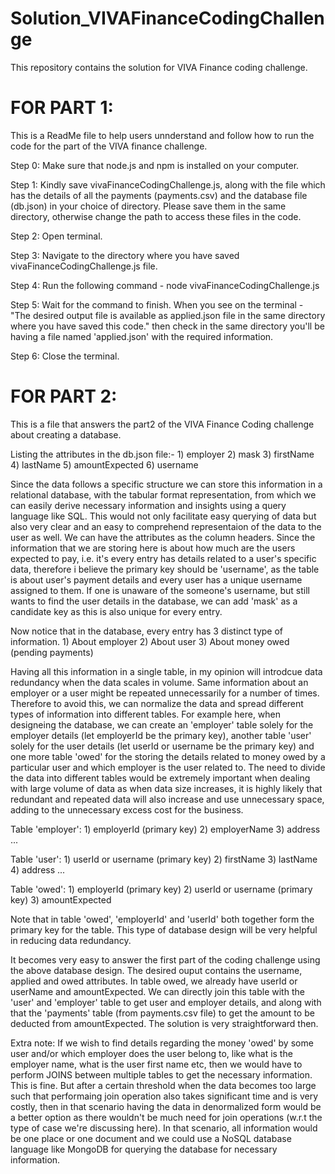 # Solution_VIVAFinanceCodingChallenge
This repository contains the solution for VIVA Finance coding challenge.


# FOR PART 1:

This is a ReadMe file to help users unnderstand and follow how to run the code for the part of the VIVA finance challenge.

Step 0: Make sure that node.js and npm is installed on your computer.

Step 1: Kindly save vivaFinanceCodingChallenge.js, along with the file which has the details of 
    all the payments (payments.csv) and the database file (db.json) in your choice of directory. 
    Please save them in the same directory, otherwise change the path to access these files in the code.

Step 2: Open terminal.

Step 3: Navigate to the directory where you have saved vivaFinanceCodingChallenge.js file.

Step 4: Run the following command
    - node vivaFinanceCodingChallenge.js

Step 5: Wait for the command to finish. When you see on the terminal 
    - "The desired output file is available as applied.json file in the same directory where you have saved this code."
    then check in the same directory you'll be having a file named 'applied.json' with the required information.

Step 6: Close the terminal.






# FOR PART 2:

This is a file that answers the part2 of the VIVA Finance Coding challenge about creating a database.

Listing the attributes in the db.json file:-
    1) employer
    2) mask
    3) firstName
    4) lastName
    5) amountExpected
    6) username

Since the data follows a specific structure we can store this information
in a relational database, with the tabular format representation, from 
which we can easily derive necessary information and insights using a query
language like SQL. This would not only facilitate easy querying of data but 
also very clear and an easy to comprehend representaion of the data to the 
user as well. We can have the attributes as the column headers. Since the 
information that we are storing here is about how much are the users expected
to pay, i.e. it's every entry has details related to a user's specific data,
therefore i believe the primary key should be 'username', as the table is about
user's payment details and every user has a unique username assigned to them.
If one is unaware of the someone's username, but still wants to find the user 
details in the database, we can add 'mask' as a candidate key as this is also 
unique for every entry.

Now notice that in the database, every entry has 3 distinct type of information.
    1) About employer
    2) About user
    3) About money owed (pending payments)

Having all this information in a single table, in my opinion will introdcue data 
redundancy when the data scales in volume. Same information about an employer or 
a user might be repeated unnecessarily for a number of times. Therefore to avoid 
this, we can normalize the data and spread different types of information into 
different tables. For example here, when designeing the database, we can create an 
'employer' table solely for the employer details (let employerId be the primary key), another 
table 'user' solely for the user details (let userId or username be the primary key) and 
one more table 'owed' for the storing the details related to money owed by a particular
user and which employer is the user related to. The need to divide the data into 
different tables would be extremely important when dealing with large volume of data 
as when data size increases, it is highly likely that redundant and repeated data will 
also increase and use unnecessary space, adding to the unnecessary excess cost for the 
business.  

Table 'employer':
    1) employerId (primary key)
    2) employerName
    3) address ...

Table 'user':
    1) userId or username (primary key)
    2) firstName
    3) lastName
    4) address ...

Table 'owed':
    1) employerId (primary key)
    2) userId or username (primary key)
    3) amountExpected

Note that in table 'owed', 'employerId' and 'userId' both together form the primary key 
for the table. This type of database design will be very helpful in reducing data redundancy.

It becomes very easy to answer the first part of the coding challenge using the above 
database design. The desired ouput contains the username, applied and owed attributes. In 
table owed, we already have userId or userName and amountExpected. We can directly join this 
table with the 'user' and 'employer' table to get user and employer details, and along with 
that the 'payments' table (from payments.csv file) to get the amount to be deducted from 
amountExpected. The solution is very straightforward then.

Extra note: If we wish to find details regarding the money 'owed' by some user and/or which 
employer does the user belong to, like what is the employer name, what is the user first 
name etc, then we would have to perform JOINS between multiple tables to get the necessary 
information. This is fine. But after a certain threshold when the data becomes too large
such that performaing join operation also takes significant time and is very costly, then 
in that scenario having the data in denormalized form would be a better option as there 
wouldn't be much need for join operations (w.r.t the type of case we're discussing here). 
In that scenario, all information would be one place or one document and we could use a 
NoSQL database language like MongoDB for querying the database for necessary information.
